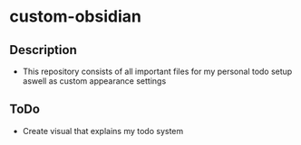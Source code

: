 # custom-obsidian

## Description
- This repository consists of all important files for my personal todo setup aswell as custom appearance settings

## ToDo
- Create visual that explains my todo system